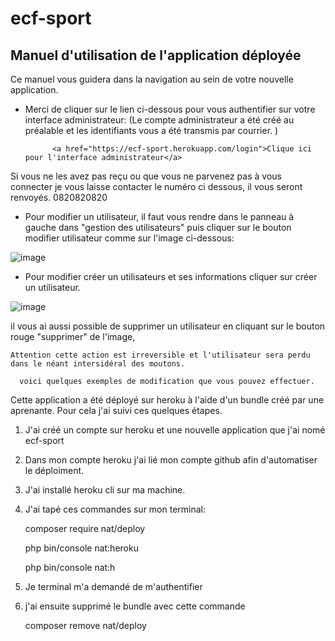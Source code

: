# ecf-sport

## Manuel d'utilisation de l'application déployée
      
Ce manuel vous guidera dans la navigation au sein de votre nouvelle application. 
- Merci de cliquer sur le lien ci-dessous pour vous authentifier sur votre interface administrateur: (Le compte administrateur a été créé au préalable et les identifiants vous a été transmis par courrier. )

            <a href="https://ecf-sport.herokuapp.com/login">Clique ici pour l'interface administrateur</a>
      

Si vous ne les avez pas reçu ou que vous ne parvenez pas à vous connecter je vous laisse contacter le numéro ci dessous, il vous seront renvoyés.
        0820820820
        
+ Pour modifier un utilisateur, il faut vous rendre dans le panneau à gauche dans "gestion des utilisateurs" puis cliquer sur le bouton modifier utilisateur comme sur l'image ci-dessous:

 ![image](https://user-images.githubusercontent.com/91209960/198676677-6b076277-b88b-47fc-bfe1-d58868bb8dd0.png)
 
+ Pour modifier créer un utilisateurs et ses informations cliquer sur créer un utilisateur.

![image](https://user-images.githubusercontent.com/91209960/198678798-665a0ea5-9ba1-4332-b130-147319908a62.png)

 
 il vous ai aussi possible de supprimer un utilisateur en cliquant sur le bouton rouge "supprimer" de l'image, 
 
 `Attention cette action est irreversible et l'utilisateur sera perdu dans le néant intersidéral des moutons.`
      

  
      voici quelques exemples de modification que vous pouvez effectuer.

Cette application a été déployé sur heroku à l'aide d'un bundle créé par une aprenante. Pour cela j'ai suivi ces quelques étapes.

1. J'ai créé un compte sur heroku et une nouvelle application que j'ai nomé ecf-sport 
2. Dans mon compte heroku j'ai lié mon compte github afin d'automatiser le déploiment.
3. J'ai installé heroku cli sur ma machine.
4. J'ai tapé ces commandes sur mon terminal: 

    
      composer require nat/deploy
      
      
      php bin/console nat:heroku
      
      
      php bin/console nat:h
      
5. Je terminal m'a demandé de m'authentifier
   
6. j'ai ensuite supprimé le bundle avec cette commande 
 
      composer remove nat/deploy
      
      
                            
